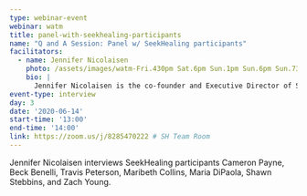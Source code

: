 ```yaml
---
type: webinar-event
webinar: watm
title: panel-with-seekhealing-participants
name: "Q and A Session: Panel w/ SeekHealing participants"
facilitators:
  - name: Jennifer Nicolaisen
    photo: /assets/images/watm-Fri.430pm Sat.6pm Sun.1pm Sun.6pm Sun.730pm (Jennifer Nicolaisen).jpg
    bio: |
      Jennifer Nicolaisen is the co-founder and Executive Director of SeekHealing, an Asheville-based non-profit pioneering a novel protocol for treating addiction and addressing the opioid overdose crisis through human connection.
event-type: interview
day: 3
date: '2020-06-14'
start-time: '13:00'
end-time: '14:00'
link: https://zoom.us/j/8285470222 # SH Team Room
---
```


Jennifer Nicolaisen interviews SeekHealing participants Cameron Payne, Beck Benelli, Travis Peterson, Maribeth Collins, Maria DiPaola, Shawn Stebbins, and Zach Young.
